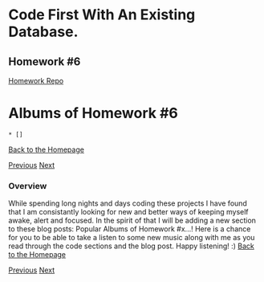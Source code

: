 # Code First With An Existing Database.

## Homework #6
[Homework Repo](https://github.com/sonicScape211/sonicScape211.github.io/tree/master/460hw/hw6)

# Albums of Homework #6
    * []

[Back to the Homepage](../../)

  [Previous](../hw5)
  [Next](../hw7)

### Overview

  While spending long nights and days coding these projects I have found that I am consistantly looking for new and better ways of keeping myself awake, alert and focused. In the spirit of that I will be adding a new section to these blog posts: Popular Albums of Homework #x...! Here is a chance for you to be able to take a listen to some new music along with me as you read through the code sections and the blog post. Happy listening! :)
  [Back to the Homepage](../../)

  [Previous](../hw5)
  [Next](../hw7)
  
